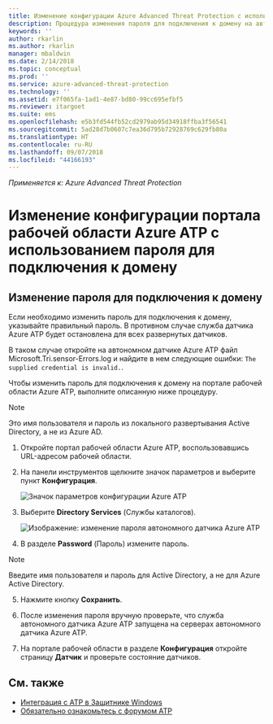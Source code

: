 ```yaml
---
title: Изменение конфигурации Azure Advanced Threat Protection с использованием пароля для подключения к домену | Документы Майкрософт
description: Процедура изменения пароля для подключения к домену на автономном датчике Azure ATP.
keywords: ''
author: rkarlin
ms.author: rkarlin
manager: mbaldwin
ms.date: 2/14/2018
ms.topic: conceptual
ms.prod: ''
ms.service: azure-advanced-threat-protection
ms.technology: ''
ms.assetid: e7f065fa-1ad1-4e87-bd80-99cc695efbf5
ms.reviewer: itargoet
ms.suite: ems
ms.openlocfilehash: e5b3fd544fb52cd2979ab95d34918ffba3f56541
ms.sourcegitcommit: 5ad28d7b0607c7ea36d795b72928769c629fb80a
ms.translationtype: HT
ms.contentlocale: ru-RU
ms.lasthandoff: 09/07/2018
ms.locfileid: "44166193"
---
```

*Применяется к: Azure Advanced Threat Protection*



# <a name="change-azure-atp-workspace-portal-configuration---domain-connectivity-password"></a>Изменение конфигурации портала рабочей области Azure ATP с использованием пароля для подключения к домену



## <a name="change-the-domain-connectivity-password"></a>Изменение пароля для подключения к домену
Если необходимо изменить пароль для подключения к домену, указывайте правильный пароль. В противном случае служба датчика Azure ATP будет остановлена для всех развернутых датчиков.

В таком случае откройте на автономном датчике Azure ATP файл Microsoft.Tri.sensor-Errors.log и найдите в нем следующие ошибки: `The supplied credential is invalid.`.

Чтобы изменить пароль для подключения к домену на портале рабочей области Azure ATP, выполните описанную ниже процедуру.

> [!NOTE]
> Это имя пользователя и пароль из локального развертывания Active Directory, а не из Azure AD.

1.  Откройте портал рабочей области Azure ATP, воспользовавшись URL-адресом рабочей области.

2.  На панели инструментов щелкните значок параметров и выберите пункт **Конфигурация**.

    ![Значок параметров конфигурации Azure ATP](media/atp-config-menu.png)

3.  Выберите **Directory Services** (Службы каталогов).

    ![Изображение: изменение пароля автономного датчика Azure ATP](media/directory-services.png)

4.  В разделе **Password** (Пароль) измените пароль.

 > [!NOTE]
 > Введите имя пользователя и пароль для Active Directory, а не для Azure Active Directory.

5.  Нажмите кнопку **Сохранить**.

6.  После изменения пароля вручную проверьте, что служба автономного датчика Azure ATP запущена на серверах автономного датчика Azure ATP.

7. На портале рабочей области в разделе **Конфигурация** откройте страницу **Датчик** и проверьте состояние датчиков.

## <a name="see-also"></a>См. также

- [Интеграция с ATP в Защитнике Windows](integrate-wd-atp.md)
- [Обязательно ознакомьтесь с форумом ATP](https://aka.ms/azureatpcommunity)